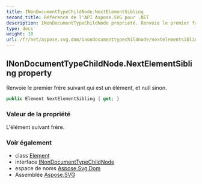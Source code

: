 ```yaml
---
title: INonDocumentTypeChildNode.NextElementSibling
second_title: Référence de l'API Aspose.SVG pour .NET
description: INonDocumentTypeChildNode propriété. Renvoie le premier frère suivant qui est un élément et null sinon.
type: docs
weight: 10
url: /fr/net/aspose.svg.dom/inondocumenttypechildnode/nextelementsibling/
---
```

## INonDocumentTypeChildNode.NextElementSibling property

Renvoie le premier frère suivant qui est un élément, et null sinon.

```csharp
public Element NextElementSibling { get; }
```

### Valeur de la propriété

L'élément suivant frère.

### Voir également

* class [Element](../../element/)
* interface [INonDocumentTypeChildNode](../)
* espace de noms [Aspose.Svg.Dom](../../inondocumenttypechildnode/)
* Assemblée [Aspose.SVG](../../../)


